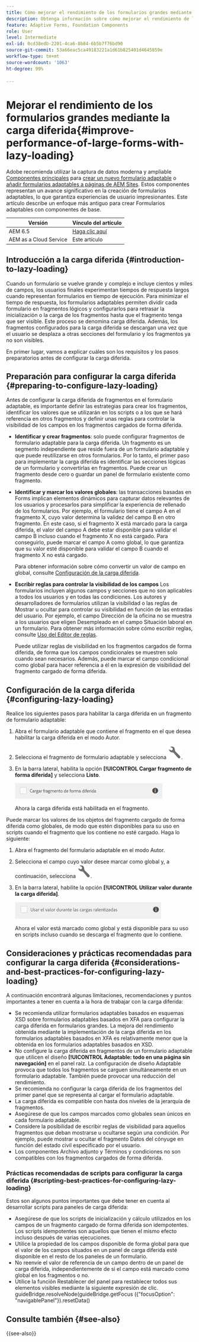 ```yaml
---
title: Cómo mejorar el rendimiento de los formularios grandes mediante la carga diferida
description: Obtenga información sobre cómo mejorar el rendimiento de los formularios grandes mediante la carga diferida. La carga diferida mejora significativamente el rendimiento de los formularios adaptables grandes y complejos al aplazar la inicialización y la carga de los fragmentos de formulario hasta que son visibles.
feature: Adaptive Forms, Foundation Components
role: User
level: Intermediate
exl-id: 0cd38edb-2201-4ca6-8b84-6b5b7f76bd90
source-git-commit: 53a66eac5ca49183221a1d61b825401d4645859e
workflow-type: tm+mt
source-wordcount: '1063'
ht-degree: 99%

---
```


# Mejorar el rendimiento de los formularios grandes mediante la carga diferida{#improve-performance-of-large-forms-with-lazy-loading}

<span class="preview"> Adobe recomienda utilizar la captura de datos moderna y ampliable [Componentes principales](https://experienceleague.adobe.com/docs/experience-manager-core-components/using/adaptive-forms/introduction.html?lang=es) para [crear un nuevo formulario adaptable](/help/forms/creating-adaptive-form-core-components.md) o [añadir formularios adaptables a páginas de AEM Sites](/help/forms/create-or-add-an-adaptive-form-to-aem-sites-page.md). Estos componentes representan un avance significativo en la creación de formularios adaptables, lo que garantiza experiencias de usuario impresionantes. Este artículo describe un enfoque más antiguo para crear Formularios adaptables con componentes de base. </span>

| Versión | Vínculo del artículo |
| -------- | ---------------------------- |
| AEM 6.5 | [Haga clic aquí](https://experienceleague.adobe.com/docs/experience-manager-65/forms/adaptive-forms-advanced-authoring/asynchronous-submissions-adaptive-forms.html?lang=es) |
| AEM as a Cloud Service | Este artículo |


## Introducción a la carga diferida {#introduction-to-lazy-loading}

Cuando un formulario se vuelve grande y complejo e incluye cientos y miles de campos, los usuarios finales experimentan tiempos de respuesta largos cuando representan formularios en tiempo de ejecución. Para minimizar el tiempo de respuesta, los formularios adaptables permiten dividir cada formulario en fragmentos lógicos y configurarlos para retrasar la inicialización o la carga de los fragmentos hasta que el fragmento tenga que ser visible. Este proceso se denomina carga diferida. Además, los fragmentos configurados para la carga diferida se descargan una vez que el usuario se desplaza a otras secciones del formulario y los fragmentos ya no son visibles.

En primer lugar, vamos a explicar cuáles son los requisitos y los pasos preparatorios antes de configurar la carga diferida.

## Preparación para configurar la carga diferida {#preparing-to-configure-lazy-loading}

Antes de configurar la carga diferida de fragmentos en el formulario adaptable, es importante definir las estrategias para crear los fragmentos, identificar los valores que se utilizarán en los scripts o a los que se hará referencia en otros fragmentos y definir unas reglas para controlar la visibilidad de los campos en los fragmentos cargados de forma diferida.

* **Identificar y crear fragmentos**: solo puede configurar fragmentos de formulario adaptable para la carga diferida. Un fragmento es un segmento independiente que reside fuera de un formulario adaptable y que puede reutilizarse en otros formularios. Por lo tanto, el primer paso para implementar la carga diferida es identificar las secciones lógicas de un formulario y convertirlas en fragmentos. Puede crear un fragmento desde cero o guardar un panel de formulario existente como fragmento.

  <!--For more information about creating fragments, see [Adaptive Form Fragments](adaptive-form-fragments.md).-->

* **Identificar y marcar los valores globales**: las transacciones basadas en Forms implican elementos dinámicos para capturar datos relevantes de los usuarios y procesarlos para simplificar la experiencia de rellenado de los formularios. Por ejemplo, el formulario tiene el campo A en el fragmento X, cuyo valor determina la validez del campo B en otro fragmento. En este caso, si el fragmento X está marcado para la carga diferida, el valor del campo A debe estar disponible para validar el campo B incluso cuando el fragmento X no está cargado. Para conseguirlo, puede marcar el campo A como global, lo que garantiza que su valor esté disponible para validar el campo B cuando el fragmento X no está cargado.

  Para obtener información sobre cómo convertir un valor de campo en global, consulte [Configuración de la carga diferida](lazy-loading-adaptive-forms.md#p-configuring-lazy-loading-p).

* **Escribir reglas para controlar la visibilidad de los campos**
Los formularios incluyen algunos campos y secciones que no son aplicables a todos los usuarios y en todas las condiciones. Los autores y desarrolladores de formularios utilizan la visibilidad o las reglas de Mostrar u ocultar para controlar su visibilidad en función de las entradas del usuario. Por ejemplo, el campo Dirección de la oficina no se muestra a los usuarios que eligen Desempleado en el campo Situación laboral en un formulario. Para obtener más información sobre cómo escribir reglas, consulte [Uso del Editor de reglas](rule-editor.md).

  Puede utilizar reglas de visibilidad en los fragmentos cargados de forma diferida, de forma que los campos condicionales se muestren solo cuando sean necesarios. Además, puede marcar el campo condicional como global para hacer referencia a él en la expresión de visibilidad del fragmento cargado de forma diferida.

## Configuración de la carga diferida {#configuring-lazy-loading}

Realice los siguientes pasos para habilitar la carga diferida en un fragmento de formulario adaptable:

1. Abra el formulario adaptable que contiene el fragmento en el que desea habilitar la carga diferida en el modo Autor.
1. Selecciona el fragmento de formulario adaptable y selecciona ![Configurar](assets/configure-icon.svg).
1. En la barra lateral, habilita la opción **[!UICONTROL Cargar fragmento de forma diferida]** y selecciona **Listo**.

   ![Habilitar la carga diferida en el fragmento de formulario adaptable](assets/lazy-loading-fragment.png)

   Ahora la carga diferida está habilitada en el fragmento.

Puede marcar los valores de los objetos del fragmento cargado de forma diferida como globales, de modo que estén disponibles para su uso en scripts cuando el fragmento que los contiene no esté cargado. Haga lo siguiente:

1. Abra el fragmento del formulario adaptable en el modo Autor.
1. Selecciona el campo cuyo valor desee marcar como global y, a continuación, selecciona ![Configurar](assets/configure-icon.svg).
1. En la barra lateral, habilite la opción **[!UICONTROL Utilizar valor durante la carga diferida]**.

   ![Campo de carga diferida en la barra lateral](assets/enable-lazy-loading.png)

   Ahora el valor está marcado como global y está disponible para su uso en scripts incluso cuando se descarga el fragmento que lo contiene.

## Consideraciones y prácticas recomendadas para configurar la carga diferida {#considerations-and-best-practices-for-configuring-lazy-loading}

A continuación encontrará algunas limitaciones, recomendaciones y puntos importantes a tener en cuenta a la hora de trabajar con la carga diferida:

* Se recomienda utilizar formularios adaptables basados en esquemas XSD sobre formularios adaptables basados en XFA para configurar la carga diferida en formularios grandes. La mejora del rendimiento obtenida mediante la implementación de la carga diferida en los formularios adaptables basados en XFA es relativamente menor que la obtenida en los formularios adaptables basados en XSD.
* No configure la carga diferida en fragmentos de un formulario adaptable que utilicen el diseño **[!UICONTROL Adaptable: todo en una página sin navegación]** en el panel raíz. La configuración de diseño Adaptable provoca que todos los fragmentos se carguen simultáneamente en un formulario adaptable. También puede provocar una reducción del rendimiento.
* Se recomienda no configurar la carga diferida de los fragmentos del primer panel que se representa al cargar el formulario adaptable.
* La carga diferida es compatible con hasta dos niveles de la jerarquía de fragmentos.
* Asegúrese de que los campos marcados como globales sean únicos en cada formulario adaptable.
* Considere la posibilidad de escribir reglas de visibilidad para aquellos fragmentos que deban mostrarse u ocultarse según una condición. Por ejemplo, puede mostrar u ocultar el fragmento Datos del cónyuge en función del estado civil especificado por el usuario.
* Los componentes Archivo adjunto y Términos y condiciones no son compatibles con los fragmentos cargados de forma diferida.

### Prácticas recomendadas de scripts para configurar la carga diferida {#scripting-best-practices-for-configuring-lazy-loading}

Estos son algunos puntos importantes que debe tener en cuenta al desarrollar scripts para paneles de carga diferida:

* Asegúrese de que los scripts de inicialización y cálculo utilizados en los campos de un fragmento cargado de forma diferida son idempotentes. Los scripts idempotentes son aquellos que tienen el mismo efecto incluso después de varias ejecuciones.
* Utilice la propiedad de los campos disponible de forma global para que el valor de los campos situados en un panel de carga diferida esté disponible en el resto de los paneles de un formulario.
* No reenvíe el valor de referencia de un campo dentro de un panel de carga diferida, independientemente de si el campo está marcado como global en los fragmentos o no.
* Utilice la función Restablecer del panel para restablecer todos sus elementos visibles mediante la siguiente expresión de clic.\
  guideBridge.resolveNode(guideBridge.getFocus ({&quot;focusOption&quot;: &quot;navigablePanel&quot;}).resetData()


## Consulte también {#see-also}

{{see-also}}